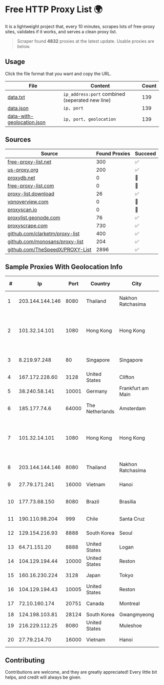 
# Free HTTP Proxy List 🌍

It is a lightweight project that, every 10 minutes, scrapes lots of free-proxy sites, validates if it works, and serves a clean proxy list.


> Scraper found **4832** proxies at the latest update. Usable proxies are below.

## Usage

Click the file format that you want and copy the URL.


|File|Content|Count|
|----|-------|-----|
|[data.txt](https://raw.githubusercontent.com/themiralay/Proxy-List-World/master/data.txt)|`ip_address:port` combined (seperated new line)|139|
|[data.json](https://raw.githubusercontent.com/themiralay/Proxy-List-World/master/data.json)|`ip, port`|139|
|[data-with-geolocation.json](https://raw.githubusercontent.com/themiralay/Proxy-List-World/master/data-with-geolocation.json)|`ip, port, geolocation`|139|

## Sources

|Source|Found Proxies|Succeed|
|------|-------------|-------|
|[free-proxy-list.net](https://free-proxy-list.net)|300|✅|
|[us-proxy.org](https://www.us-proxy.org)|200|✅|
|[proxydb.net](http://proxydb.net)|0|🚫|
|[free-proxy-list.com](https://free-proxy-list.com/?page=&port=&type%5B%5D=http&type%5B%5D=https&up_time=0&search=Search)|0|🚫|
|[proxy-list.download](https://www.proxy-list.download/HTTP)|26|✅|
|[vpnoverview.com](https://vpnoverview.com/privacy/anonymous-browsing/free-proxy-servers)|0|🚫|
|[proxyscan.io](https://www.proxyscan.io)|0|🚫|
|[proxylist.geonode.com](https://proxylist.geonode.com/api/proxy-list?limit=300&page=1&sort_by=lastChecked&sort_type=desc&protocols=http,https)|76|✅|
|[proxyscrape.com](https://api.proxyscrape.com/v2/?request=displayproxies&protocol=http&timeout=10000&country=all&ssl=all&anonymity=all)|730|✅|
|[github.com/clarketm/proxy-list](https://raw.githubusercontent.com/clarketm/proxy-list/master/proxy-list-raw.txt)|400|✅|
|[github.com/monosans/proxy-list](https://raw.githubusercontent.com/monosans/proxy-list/main/proxies/http.txt)|204|✅|
|[github.com/TheSpeedX/PROXY-List](https://raw.githubusercontent.com/TheSpeedX/PROXY-List/master/http.txt)|2896|✅|


## Sample Proxies With Geolocation Info

|#|Ip|Port|Country|City|Internet Service Provider|
|-|--|----|-------|----|-------------------------|
|1|203.144.144.146|8080|Thailand|Nakhon Ratchasima|True Internet Corporation CO. Ltd.|
|2|101.32.14.101|1080|Hong Kong|Hong Kong|Shenzhen Tencent Computer Systems Company Limited|
|3|8.219.97.248|80|Singapore|Singapore|Alibaba Cloud (Singapore) Private Limited|
|4|167.172.228.60|3128|United States|Clifton|DigitalOcean, LLC|
|5|38.240.58.141|10001|Germany|Frankfurt am Main|Hyonix|
|6|185.177.74.6|64000|The Netherlands|Amsterdam|Amarutu Technology Ltd. Network|
|7|101.32.14.101|1080|Hong Kong|Hong Kong|Shenzhen Tencent Computer Systems Company Limited|
|8|203.144.144.146|8080|Thailand|Nakhon Ratchasima|True Internet Corporation CO. Ltd.|
|9|27.79.171.241|16000|Vietnam|Hanoi|Viettel Corporation|
|10|177.73.68.150|8080|Brazil|Brasília|OPENTEL Comércio e Serviços Ltda|
|11|190.110.98.204|999|Chile|Santa Cruz|Silica Networks Argentina S.A.|
|12|129.154.216.93|8888|South Korea|Seoul|Oracle Corporation|
|13|64.71.151.20|8888|United States|Logan|Hurricane Electric LLC|
|14|104.129.194.44|10000|United States|Reston|ZSCALER, INC.|
|15|160.16.230.224|3128|Japan|Tokyo|SAKURA Internet Inc.|
|16|104.129.194.43|10005|United States|Reston|ZSCALER, INC.|
|17|72.10.160.174|20751|Canada|Montreal|GloboTech Communications|
|18|124.198.103.81|28124|South Korea|Gwangmyeong|Korea Telecom|
|19|216.229.112.25|8080|United States|Muleshoe|Five Area Systems, LLC|
|20|27.79.214.70|16000|Vietnam|Hanoi|Viettel Corporation|



## Contributing

Contributions are welcome, and they are greatly appreciated! Every
little bit helps, and credit will always be given.

